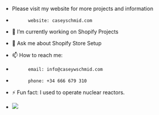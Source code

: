 - Please visit my website for more projects and information
-           website: caseyschmid.com
- 🔭 I’m currently working on Shopify Projects
- 💬 Ask me about Shopify Store Setup
- 📫 How to reach me: 
-           email: info@caseywschmid.com
-           phone: +34 666 679 310
- ⚡ Fun fact: I used to operate nuclear reactors.

- <img src="https://www.codewars.com/users/caseywschmid/badges/small">
